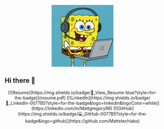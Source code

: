 <p align="center">
  <img src="SpongeBob Working on Laptop.png" width="200" alt="SpongeBob IT">
</p>

## Hi there 👋
<p align="center">
  [![Resume](https://img.shields.io/badge/📄_View_Resume-blue?style=for-the-badge)](resume.pdf)
[![LinkedIn](https://img.shields.io/badge/🔗_LinkedIn-0077B5?style=for-the-badge&logo=linkedin&logoColor=white)](https://linkedin.com/in/Mattgregory96)
[![GitHub](https://img.shields.io/badge/💻_GitHub-0077B5?style=for-the-badge&logo=github)](https://github.com/Mattstechlabs)
</p>

